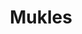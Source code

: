 ---
title: Mukles
meta_title: About
description: this is meta description
image: /images/avatar.png
draft: false
---